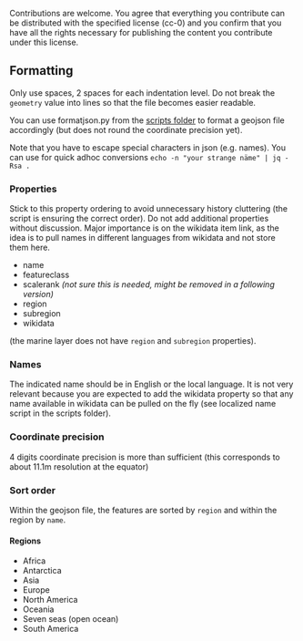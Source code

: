 Contributions are welcome. You agree that everything you contribute can be distributed with the specified license (cc-0) and you confirm that you have all the rights necessary for publishing the content you contribute under this license.

## Formatting
Only use spaces, 2 spaces for each indentation level. Do not break the `geometry` value into lines so that the file becomes easier readable.

You can use formatjson.py from the [scripts folder](scripts) to format a geojson file accordingly (but does not round the coordinate precision yet).

Note that you have to escape special characters in json (e.g. names). You can use for quick adhoc conversions `echo -n "your strange näme" | jq -Rsa .`

### Properties
Stick to this property ordering to avoid unnecessary history cluttering (the script is ensuring the correct order).
Do not add additional properties without discussion. Major importance is on the wikidata item link, as the idea is to pull names in different languages from wikidata and not store them here.
* name
* featureclass
* scalerank *(not sure this is needed, might be removed in a following version)*
* region
* subregion
* wikidata

(the marine layer does not have `region` and `subregion` properties). 

### Names
The indicated name should be in English or the local language. It is not very relevant because you are expected to add the wikidata property so that any name available in wikidata can be pulled on the fly (see localized name script in the scripts folder).

### Coordinate precision
4 digits coordinate precision is more than sufficient (this corresponds to about 11.1m resolution at the equator)

### Sort order
Within the geojson file, the features are sorted by `region` and within the region by `name`.

#### Regions
* Africa
* Antarctica
* Asia
* Europe
* North America
* Oceania
* Seven seas (open ocean)
* South America

